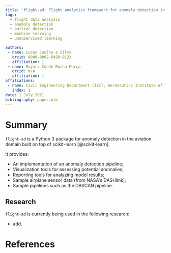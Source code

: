 ```yaml
---
title: 'flight-ad: Flight analytics framework for anomaly detection in Python.'
tags:
  - flight data analysis
  - anomaly detection
  - outlier detection
  - machine learning
  - unsupervised learning

authors:
 - name: Lucas Coelho e Silva
   orcid: 0000-0002-6499-912X
   affiliation: 1
 - name: Mayara Condé Rocha Murça
   orcid: N/A
   affiliation: 1
affiliations:
 - name: Civil Engineering Department (IEI), Aeronautics Institute of Technology (ITA)
   index: 1
date: 1 July 2021
bibliography: paper.bib
---
```


# Summary

``flight-ad`` is a Python 3 package for anomaly detection in the 
aviation domain built on top of scikit-learn [@scikit-learn].

It provides:
- An implementation of an anomaly detection pipeline;
- Visualization tools for assessing potential anomalies;
- Reporting tools for analyzing model results;
- Sample airplane sensor data (from NASA's DASHlink);
- Sample pipelines such as the DBSCAN pipeline.

## Research

``flight-ad`` is currently being used in the following research:
- add.
  
# References